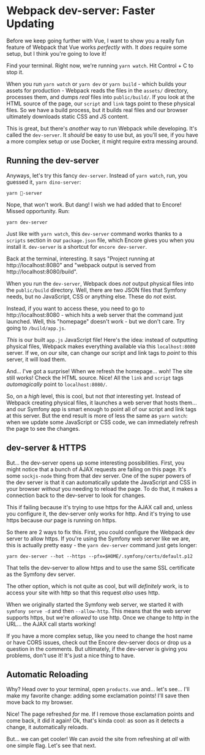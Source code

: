 # Webpack dev-server: Faster Updating

Before we keep going further with Vue, I want to show you a really fun feature
of Webpack that Vue works *perfectly* with. It *does* require some setup, but
I think you're going to love it!

Find your terminal. Right now, we're running `yarn watch`. Hit Control + C to
stop it.

When you run `yarn watch` or `yarn dev` or `yarn build` - which builds your
assets for production - Webpack reads the files in the `assets/` directory,
processes them, and dumps *real* files into `public/build/`. If you look at the
HTML source of the page, our `script` and `link` tags point to these physical
files. So we have a build process, but it builds real files and our browser
ultimately downloads static CSS and JS content.

This is great, but there's *another* way to run Webpack while developing. It's
called the `dev-server`. It *should* be easy to use but, as you'll see, if you
have a more complex setup or use Docker, it might require extra messing around.

## Running the dev-server

Anyways, let's try this fancy `dev-server`. Instead of `yarn watch`, run, you
guessed it, `yarn dino-server`:

```terminal-silent
yarn 🦖-server
```

Nope, that won't work. But dang! I wish we had added that to Encore! Missed
opportunity. Run:

```terminal
yarn dev-server
```

Just like with `yarn watch`, this `dev-server` command works thanks to a
`scripts` section in our `package.json` file, which Encore gives you when
you install it. `dev-server` is a shortcut for `encore dev-server`.

Back at the terminal, interesting. It says "Project running at http://localhost:8080"
and "webpack output is served from http://localhost:8080/build".

When you run the `dev-server`, Webpack does *not* output physical files into the
`public/build` directory. Well, there are two JSON files that Symfony needs, but
no JavaScript, CSS or anything else. These do *not* exist.

Instead, if you want to access these, you need to go to
http://localhost:8080 - which hits a web server that the command just launched.
Well, this "homepage" doesn't work - but we don't care. Try going to `/build/app.js`.

*This* is our built `app.js` JavaScript file! Here's the idea: instead of outputting
physical files, Webpack makes everything available via this `localhost:8080` server.
If we, on *our* site, can change our script and link tags to *point* to this server,
it will load them.

And... I've got a surprise! When we refresh the homepage... woh! The site still
works! Check the HTML source. Nice! All the `link` and `script` tags *automagically*
point to `localhost:8080/`.

So, on a *high* level, this is cool, but not *that* interesting yet. Instead of
Webpack creating physical files, it launches a web server that hosts them... and
our Symfony app is smart enough to point all of our script and link tags at this
server. But the end result is more of less the same as `yarn watch`: when we
update some JavaScript or CSS code, we can immediately refresh the page to see
the changes.

## dev-server & HTTPS

But... the dev-server opens up some interesting possibilities. First, you might
notice that a bunch of AJAX requests are failing on this page. It's some
`sockjs-node` thing from that dev server. One of the super powers of the dev
server is that it can automatically update the JavaScript and CSS in your browser
*without* you needing to reload the page. To do that, it makes a connection back
to the dev-server to look for changes.

This if failing because it's trying to use https for the AJAX call and, unless
you configure it, the dev-server only works for http. And it's trying to use https
because *our* page is running on https.

So there are 2 ways to fix this. First, you could configure the Webpack dev server
to allow https. If you're using the Symfony web server like we are, this is
actually pretty easy - the `yarn dev-server` command just gets longer:

```terminal-silent
yarn dev-server --hot --https --pfx=$HOME/.symfony/certs/default.p12
```

That tells the dev-server to allow https and to use the same SSL certificate
as the Symfony dev server.

The other option, which is not quite as cool, but will *definitely* work, is to
access your site with http so that this request *also* uses http.

When we originally started the Symfony web server, we started it
with `symfony serve -d` and then `--allow-http`. This means that the web server
supports https, but we're *allowed* to use http. Once we change to http in the
URL... the AJAX call starts working!

If you have a more complex setup, like you need to change the host name or have
CORS issues, check out the Encore dev-server docs or drop us a question in the
comments. But ultimately, if the dev-server is giving you problems, don't use it!
It's just a nice thing to have.

## Automatic Reloading

Why? Head over to your terminal, open `products.vue` and... let's see... I'll
make my favorite change: adding some exclamation points! I'll save then move back
to my browser.

Nice! The page refreshed *for* me. If I remove those exclamation points and come
back, it did it again! Ok, that's kinda cool: as soon as it detects a change,
it automatically reloads.

But... we can get cooler! We can avoid the site from refreshing at *all* with one
simple flag. Let's see that next.

